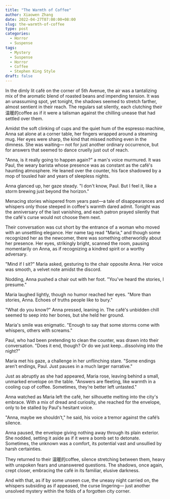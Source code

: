 ```yaml
---
title: "The Warmth of Coffee"
author: Xiaowen Zhang
date: 2022-04-27T07:00:00+08:00
slug: the-warmth-of-coffee
type: post
categories:
  - Horror
  - Suspense
tags:
  - Mystery
  - Suspense
  - Horror
  - Coffee
  - Stephen King Style
draft: false
---
```


In the dimly lit café on the corner of 5th Avenue, the air was a tantalizing mix of the aromatic blend of roasted beans and impending tension. It was an unassuming spot, yet tonight, the shadows seemed to stretch farther, almost sentient in their reach. The regulars sat silently, each clutching their 温暖的coffee as if it were a talisman against the chilling unease that had settled over them.

Amidst the soft clinking of cups and the quiet hum of the espresso machine, Anna sat alone at a corner table, her fingers wrapped around a steaming mug. Her eyes were sharp, the kind that missed nothing even in the dimness. She was waiting— not for just another ordinary occurrence, but for answers that seemed to dance cruelly just out of reach.

"Anna, is it really going to happen again?" a man's voice murmured. It was Paul, the weary barista whose presence was as constant as the café's haunting atmosphere. He leaned over the counter, his face shadowed by a mop of tousled hair and years of sleepless nights. 

Anna glanced up, her gaze steady. "I don't know, Paul. But I feel it, like a storm brewing just beyond the horizon."

Menacing stories whispered from years past—a tale of disappearances and whispers only those steeped in coffee's warmth dared admit. Tonight was the anniversary of the last vanishing, and each patron prayed silently that the café's curse would not choose them next.

Their conversation was cut short by the entrance of a woman who moved with an unsettling elegance. Her name tag read "Maria," and though some recognized her as the newcomer, there was something otherworldly about her presence. Her eyes, strikingly bright, scanned the room, pausing momentarily on Anna, as if recognizing a kindred spirit or a worthy adversary.

"Mind if I sit?" Maria asked, gesturing to the chair opposite Anna. Her voice was smooth, a velvet note amidst the discord.

Nodding, Anna pushed a chair out with her foot. "You've heard the stories, I presume."

Maria laughed lightly, though no humor reached her eyes. "More than stories, Anna. Echoes of truths people like to bury."

"What do you know?" Anna pressed, leaning in. The café's unbidden chill seemed to seep into her bones, but she held her ground.

Maria's smile was enigmatic. "Enough to say that some storms come with whispers, others with screams."

Paul, who had been pretending to clean the counter, was drawn into their conversation. "Does it end, though? Or do we just keep...dissolving into the night?"

Maria met his gaze, a challenge in her unflinching stare. "Some endings aren’t endings, Paul. Just pauses in a much larger narrative."

Just as abruptly as she had appeared, Maria rose, leaving behind a small, unmarked envelope on the table. "Answers are fleeting, like warmth in a cooling cup of coffee. Sometimes, they’re better left untasted."

Anna watched as Maria left the café, her silhouette melting into the city's embrace. With a mix of dread and curiosity, she reached for the envelope, only to be stalled by Paul's hesitant voice. 

"Anna, maybe we shouldn’t," he said, his voice a tremor against the café’s silence.

Anna paused, the envelope giving nothing away through its plain exterior. She nodded, setting it aside as if it were a bomb set to detonate. Sometimes, the unknown was a comfort, its potential vast and unsullied by harsh certainties.

They returned to their 温暖的coffee, silence stretching between them, heavy with unspoken fears and unanswered questions. The shadows, once again, crept closer, embracing the café in its familiar, elusive darkness.

And with that, as if by some unseen cue, the uneasy night carried on, the whispers subsiding as if appeased, the curse lingering— just another unsolved mystery within the folds of a forgotten city corner.